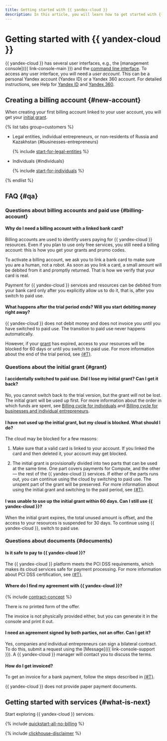 ```yaml
---
title: Getting started with {{ yandex-cloud }}
description: In this article, you will learn how to get started with {{ yandex-cloud }}. Find out how to create Linux and Windows VMs, use {{ objstorage-name }} (S3) data storage services, set up a network and load balancers, manage access to your resources, and create clusters in a variety of databases.
---
```


# Getting started with {{ yandex-cloud }}

{{ yandex-cloud }} has several user interfaces, e.g., the [management console]({{ link-console-main }}) and the [command line interface](../cli/). To access any user interface, you will need a _user account_. This can be a personal Yandex account (Yandex ID) or a Yandex 360 account. For detailed instructions, see Help for [Yandex ID](https://yandex.com/support/passport/authorization/registration.html) and [Yandex 360](https://yandex.com/support/business/add-users.html).

## Creating a billing account {#new-account}

When creating your first billing account linked to your user account, you will get your [initial grant](../getting-started/usage-grant.md).

 {% list tabs group=customers %}

   - Legal entities, individual entrepreneurs, or non-residents of Russia and Kazakhstan {#businesses-entrepreneurs}

      {% include [start-for-legal-entities](../_includes/billing/billing-account-create-legal-entities.md) %}

   - Individuals {#individuals}

      {% include [start-for-individuals](../_includes/billing/billing-account-create-individual.md) %}

   {% endlist %}

## FAQ {#qa}

### Questions about billing accounts and paid use {#billing-account}

#### Why do I need a billing account with a linked bank card?

Billing accounts are used to identify users paying for {{ yandex-cloud }} resources. Even if you plan to use only free services, you still need a billing account: this is how you get your grants and promo codes. 

To activate a billing account, we ask you to link a bank card to make sure you are a human, not a robot. As soon as you link a card, a small amount will be debited from it and promptly returned. That is how we verify that your card is real. 

Payment for {{ yandex-cloud }} services and resources can be debited from your bank card only after you explicitly allow us to do it, that is, after you switch to paid use.

#### What happens after the trial period ends? Will you start debiting money right away?

{{ yandex-cloud }} does not debit money and does not invoice you until you have switched to paid use. The transition to paid use never happens automatically.

However, if your [grant](../getting-started/usage-grant.md) has expired, access to your resources will be blocked for 60 days or until you switch to paid use. For more information about the end of the trial period, see [{#T}](../getting-started/free-trial/concepts/trial-ending.md).

### Questions about the initial grant {#grant}

#### I accidentally switched to paid use. Did I lose my initial grant? Can I get it back?

No, you cannot switch back to the trial version, but the grant will not be lost. The initial grant will be used up first. For more information about the order in which funds are spent, see [Billing cycle for individuals](../billing/payment/billing-cycle-individual.md) and [Billing cycle for businesses and individual entrepreneurs](../billing/payment/billing-cycle-business.md).

#### I have not used up the initial grant, but my cloud is blocked. What should I do?

The cloud may be blocked for a few reasons: 

1. Make sure that a valid card is linked to your account. If you linked the card and then deleted it, your account may get blocked.

1. The initial grant is provisionally divided into two parts that can be used at the same time. One part covers payments for Compute, and the other — the rest of the {{ yandex-cloud }} services. If either of the parts runs out, you can continue using the cloud by switching to paid use. The unspent part of the grant will be preserved. For more information about using the initial grant and switching to the paid period, see [{#T}](../getting-started/free-trial/concepts/upgrade-to-paid.md).

#### I was unable to use up the initial grant within 60 days. Can I still use {{ yandex-cloud }}? 

When the initial grant expires, the total unused amount is offset, and the access to your resources is suspended for 30 days. To continue using {{ yandex-cloud }}, switch to paid use.

### Questions about documents {#documents}

#### Is it safe to pay to {{ yandex-cloud }}?

The {{ yandex-cloud }} platform meets the PCI DSS requirements, which makes its cloud services safe for payment processing. For more information about PCI DSS certification, see [{#T}](../security/conform.md#pci-dss).

#### Where do I find my agreement with {{ yandex-cloud }}? 

{% include [contract-concept](../_includes/billing/contract.md) %}

There is no printed form of the offer.

The invoice is not physically provided either, but you can generate it in the console and print it out.

#### I need an agreement signed by both parties, not an offer. Can I get it?

Yes, companies and individual entrepreneurs can sign a bilateral contract. To do this, submit a request using the [Message]({{ link-console-support }}). A {{ yandex-cloud }} manager will contact you to discuss the terms.

#### How do I get invoiced?

To get an invoice for a bank payment, follow the steps described in [{#T}](../billing/operations/pay-the-bill.md#legal-entities).

{{ yandex-cloud }} does not provide paper payment documents.

## Getting started with services {#what-is-next}

Start exploring {{ yandex-cloud }} services.

{% include [quickstart-all-no-billing](../_includes/quickstart-all-no-billing.md) %}

{% include [clickhouse-disclaimer](../_includes/clickhouse-disclaimer.md) %}
